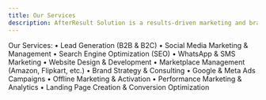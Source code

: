 ```yaml
---
title: Our Services
description: AfterResult Solution is a results-driven marketing and branding agency helping businesses grow through targeted lead generation, smart digital strategies, and strong brand presence—both online and offline.
---
```


Our Services:
	•	Lead Generation (B2B & B2C)
	•	Social Media Marketing & Management
	•	Search Engine Optimization (SEO)
	•	WhatsApp & SMS Marketing
	•	Website Design & Development
	•	Marketplace Management (Amazon, Flipkart, etc.)
	•	Brand Strategy & Consulting
	•	Google & Meta Ads Campaigns
	•	Offline Marketing & Activation
	•	Performance Marketing & Analytics
	•	Landing Page Creation & Conversion Optimization


